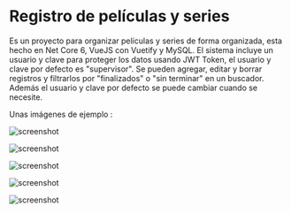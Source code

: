 # Registro de películas y series

Es un proyecto para organizar películas y series de forma organizada, esta hecho en Net Core 6, VueJS con Vuetify y MySQL. El sistema incluye un usuario y clave para proteger los datos usando JWT Token, el usuario y clave por defecto es "supervisor". Se pueden agregar, editar y borrar registros y filtrarlos por "finalizados" o "sin terminar" en un buscador. Además el usuario y clave por defecto se puede cambiar cuando se necesite.

Unas imágenes de ejemplo : 

![screenshot](https://blogger.googleusercontent.com/img/b/R29vZ2xl/AVvXsEj8tuHoV0uz-rzAl4MChR7LqUhzkG_xAtqkGsU8Z2_Hc2cqIyHor4VeMr3oTwWFGoHpunX_aO_ds6MsuuobJQh0O6Ta55lC72aly0c_-iJaM0nx4knyt582cEuon6tQ3xXrgI1HZWa4RIaNOqYEH7vJa3RTHqVQ3rY8E6aWwVuZVCsk26848P406gaE4RY/s867/test1.png)

![screenshot](https://blogger.googleusercontent.com/img/b/R29vZ2xl/AVvXsEhdROxwV0hLamtgBGNpBnDlfWlc1P7RNZ0JQBW-1h9I1ewxUH_qFiBc2KCU39fIgvcz3IHtSu0IV8I_p871ZNbiJ2k7fEoRjU1LykDifBMJeH5-iS1b9owEh_abuT0-kDFSX1Nkl2cuC9DCmJLnONQjDXLrPKj-jP9nxyXfSU07EnNQcjCAiiVHnag4FTI/s1900/test2.png)

![screenshot](https://blogger.googleusercontent.com/img/b/R29vZ2xl/AVvXsEiQUq0ntdFyS7ewi7gDJUe-vEn_LprclRl-Fftzgz7XBdFz5edvu4ZtEIlOksBUShD05kqbY28yKfCz65vD_DAB2DFxPdclEHm5qZfQrNnMi2SnOfT8k6_IVoAv2U542nc_nvUgS2HeY4AedOE93TdyeFtMzyaipnLTlbISNyl7NO54OCxTeFl3h7pyDrs/s739/test3.png)

![screenshot](https://blogger.googleusercontent.com/img/b/R29vZ2xl/AVvXsEh5SyYEvVbiB1XAMI3AFHfRYgrct4tAXB1yUGLaqQfFFKw-XJW3yYipoxWAp0j81tm13JwFn7JMDyFY2dCn1s0VMg3enkUPdOI0iJSiwJX2gnnCSdvsqab-SOt39S4GlQwGwYovdw3eiY7ucqUco77ZusqQoEDy-56TblTsBw4JOX9PRmcUROHzPmQC_n4/s897/test4.png)

![screenshot](https://blogger.googleusercontent.com/img/b/R29vZ2xl/AVvXsEjEvljMftv6F_KpPd7UYO4LTHy38lu1TVxL7uKg_et5sJ3qSEQ6M-hdOjU3RV0QFFdf_hi3sSRmvhyRkxeW55Z-mVIt06XmgdzYZE7JmkJR4pRRdBFUj56AfLYwZR-R8cDhPCYgvYB-hvMWzo2AnghKg5tb4CpkYMz_rSFktQotPrzwAZvF-wPpytxVL3s/s472/test5.png)
